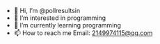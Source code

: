 - 👋 Hi, I’m @pollresultsin
- 👀 I’m interested in programming
- 🌱 I’m currently learning programming
- 📫 How to reach me Email: 2149974115@qq.com

<!---
pollresultsin/pollresultsin is a ✨ special ✨ repository because its `README.md` (this file) appears on your GitHub profile.
You can click the Preview link to take a look at your changes.
--->
